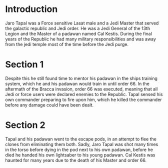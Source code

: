 # Introduction
Jaro Tapal was a Force sensitive Lasat male and a Jedi Master that served the galactic republic and Jedi order.
He was a Jedi General of the 13th Legion and the Master of a padawan named Cal Kestis.
During the final years of the Republic he had many military responsibilities and was away from the jedi temple most of the time before the Jedi purge.

# Section 1
Despite this he still found time to mentor his padawan in the ships training system, which he and his padawan would train in until order 66.
In the aftermath of the Bracca invasion, order 66 was executed, meaning that all Jedi or force users were declared enemies to the Republic.
Tapal sensed his own commander preparing to fire upon him, which he killed the commander before any damage could have been dealt.



# Section 2
Tapal and his padawan went to the escape pods, in an attempt to flee the clones from eliminating them both.
Sadly, Jaro Tapal was shot many times in the torso before dying in the pod next to his own padawan, before he died he handed his own lightsaber to his young padawan.
Cal Kestis was haunted for many years due to the death of his Master and order 66.